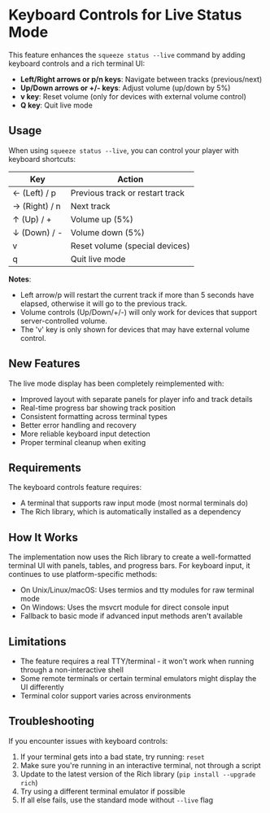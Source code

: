 # Keyboard Controls for Live Status Mode

This feature enhances the `squeeze status --live` command by adding keyboard controls and a rich terminal UI:

- **Left/Right arrows or p/n keys**: Navigate between tracks (previous/next)
- **Up/Down arrows or +/- keys**: Adjust volume (up/down by 5%)
- **v key**: Reset volume (only for devices with external volume control)
- **Q key**: Quit live mode

## Usage

When using `squeeze status --live`, you can control your player with keyboard shortcuts:

| Key           | Action                         |
|---------------|--------------------------------|
| ←  (Left) / p | Previous track or restart track|
| →  (Right) / n| Next track                     |
| ↑  (Up) / +   | Volume up (5%)                 |
| ↓  (Down) / - | Volume down (5%)               |
| v             | Reset volume (special devices) |
| q             | Quit live mode                 |

**Notes**:
- Left arrow/p will restart the current track if more than 5 seconds have elapsed, otherwise it will go to the previous track.
- Volume controls (Up/Down/+/-) will only work for devices that support server-controlled volume.
- The 'v' key is only shown for devices that may have external volume control.

## New Features

The live mode display has been completely reimplemented with:

- Improved layout with separate panels for player info and track details
- Real-time progress bar showing track position
- Consistent formatting across terminal types
- Better error handling and recovery
- More reliable keyboard input detection
- Proper terminal cleanup when exiting

## Requirements

The keyboard controls feature requires:
- A terminal that supports raw input mode (most normal terminals do)
- The Rich library, which is automatically installed as a dependency

## How It Works

The implementation now uses the Rich library to create a well-formatted terminal UI with panels, tables, and progress bars. For keyboard input, it continues to use platform-specific methods:

- On Unix/Linux/macOS: Uses termios and tty modules for raw terminal mode
- On Windows: Uses the msvcrt module for direct console input
- Fallback to basic mode if advanced input methods aren't available

## Limitations

- The feature requires a real TTY/terminal - it won't work when running through a non-interactive shell
- Some remote terminals or certain terminal emulators might display the UI differently
- Terminal color support varies across environments

## Troubleshooting

If you encounter issues with keyboard controls:

1. If your terminal gets into a bad state, try running: `reset`
2. Make sure you're running in an interactive terminal, not through a script
3. Update to the latest version of the Rich library (`pip install --upgrade rich`)
4. Try using a different terminal emulator if possible
5. If all else fails, use the standard mode without `--live` flag
